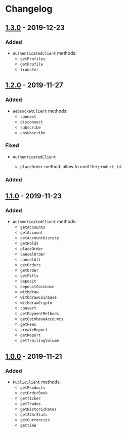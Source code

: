 # Changelog

## [1.3.0] - 2019-12-23

### Added

- `AuthenticatedClient` methods:
  - `getProfiles`
  - `getProfile`
  - `transfer`

## [1.2.0] - 2019-11-27

### Added

- `WebsocketClient` methods:
  - `connect`
  - `disconnect`
  - `subscribe`
  - `unsubscribe`

### Fixed

- `AuthenticatedClient`

  - `placeOrder` method: allow to omit the `product_id`.

### Added

## [1.1.0] - 2019-11-23

### Added

- `AuthenticatedClient` methods:
  - `getAccounts`
  - `getAccount`
  - `getAccountHistory`
  - `getHolds`
  - `placeOrder`
  - `cancelOrder`
  - `cancelAll`
  - `getOrders`
  - `getOrder`
  - `getFills`
  - `deposit`
  - `depositCoinbase`
  - `withdraw`
  - `withdrawCoinbase`
  - `withdrawCrypto`
  - `convert`
  - `getPaymentMethods`
  - `getCoinbaseAccounts`
  - `getFees`
  - `createReport`
  - `getReport`
  - `getTrailingVolume`

## [1.0.0] - 2019-11-21

### Added

- `PublicClient` methods:
  - `getProducts`
  - `getOrderBook`
  - `getTicker`
  - `getTrades`
  - `getHistoricRates`
  - `get24hrStats`
  - `getCurrencies`
  - `getTime`

[1.3.0]: https://github.com/vansergen/coinbase-pro/releases/tag/v1.3.0
[1.2.0]: https://github.com/vansergen/coinbase-pro/releases/tag/v1.2.0
[1.1.0]: https://github.com/vansergen/coinbase-pro/releases/tag/v1.1.0
[1.0.0]: https://github.com/vansergen/coinbase-pro/releases/tag/v1.0.0
